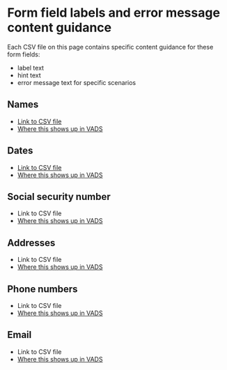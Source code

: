 # Form field labels and error message content guidance

Each CSV file on this page contains specific content guidance for these form fields:
- label text
- hint text
- error message text for specific scenarios

## Names
- [Link to CSV file](https://dvagov-my.sharepoint.com/:x:/r/personal/megan_zehnder_va_gov/_layouts/15/Doc.aspx?sourcedoc=%7BDDF1C455-E9AD-45F9-96C3-93F2A78973AE%7D&file=Names_form.patterns_VADS.xlsx&action=default&mobileredirect=true&DefaultItemOpen=1&login_hint=MEGAN.ZEHNDER%40VA.GOV&ct=1712253597579&wdOrigin=OFFICECOM-WEB.START.CONTENTACTIONS&cid=fbaad05d-4e4c-46ea-b451-85a5f70978de&wdPreviousSessionSrc=HarmonyWeb&wdPreviousSession=7e3e348b-9a98-4465-997d-5435e7639481)
- [Where this shows up in VADS](https://design.va.gov/patterns/ask-users-for/names#content-considerations)

## Dates
- [Link to CSV file](https://dvagov-my.sharepoint.com/:x:/g/personal/megan_zehnder_va_gov/EZxdAYFJrptLmNJIApCruJYBvtLCn_sSQWpaB-DdH5IHXw?e=KvhCDE)
- [Where this shows up in VADS](https://design.va.gov/patterns/ask-users-for/dates)

## Social security number
- Link to CSV file
- [Where this shows up in VADS](https://design.va.gov/patterns/ask-users-for/social-security-number)

## Addresses
- Link to CSV file
- [Where this shows up in VADS](https://design.va.gov/patterns/ask-users-for/addresses)

## Phone numbers
- Link to CSV file
- [Where this shows up in VADS](https://design.va.gov/patterns/ask-users-for/phone-numbers)

## Email
- Link to CSV file
- [Where this shows up in VADS](https://design.va.gov/patterns/ask-users-for/email-address)
